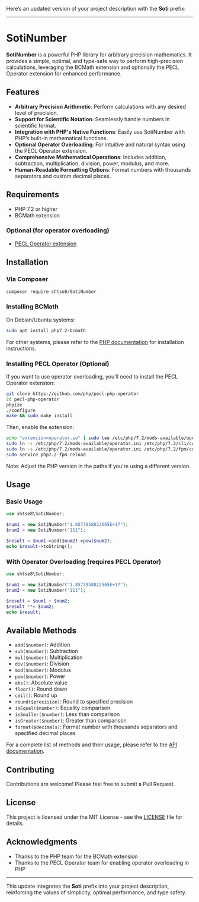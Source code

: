 Here’s an updated version of your project description with the **Soti** prefix:

---

# SotiNumber

**SotiNumber** is a powerful PHP library for arbitrary precision mathematics. It provides a simple, optimal, and type-safe way to perform high-precision calculations, leveraging the BCMath extension and optionally the PECL Operator extension for enhanced performance.

## Features

- **Arbitrary Precision Arithmetic**: Perform calculations with any desired level of precision.
- **Support for Scientific Notation**: Seamlessly handle numbers in scientific format.
- **Integration with PHP's Native Functions**: Easily use SotiNumber with PHP’s built-in mathematical functions.
- **Optional Operator Overloading**: For intuitive and natural syntax using the PECL Operator extension.
- **Comprehensive Mathematical Operations**: Includes addition, subtraction, multiplication, division, power, modulus, and more.
- **Human-Readable Formatting Options**: Format numbers with thousands separators and custom decimal places.

## Requirements

- PHP 7.2 or higher
- BCMath extension

### Optional (for operator overloading)
- [PECL Operator extension](https://github.com/php/pecl-php-operator)

## Installation

### Via Composer

```bash
composer require shtse8/SotiNumber
```

### Installing BCMath

On Debian/Ubuntu systems:

```bash
sudo apt install php7.2-bcmath
```

For other systems, please refer to the [PHP documentation](https://www.php.net/manual/en/book.bc.php) for installation instructions.

### Installing PECL Operator (Optional)

If you want to use operator overloading, you'll need to install the PECL Operator extension:

```bash
git clone https://github.com/php/pecl-php-operator
cd pecl-php-operator
phpize
./configure
make && sudo make install
```

Then, enable the extension:

```bash
echo "extension=operator.so" | sudo tee /etc/php/7.2/mods-available/operator.ini
sudo ln -s /etc/php/7.2/mods-available/operator.ini /etc/php/7.2/cli/conf.d/20-operator.ini
sudo ln -s /etc/php/7.2/mods-available/operator.ini /etc/php/7.2/fpm/conf.d/20-operator.ini
sudo service php7.2-fpm reload
```

Note: Adjust the PHP version in the paths if you're using a different version.

## Usage

### Basic Usage

```php
use shtse8\SotiNumber;

$num1 = new SotiNumber("1.8573958822565E+17");
$num2 = new SotiNumber("111");

$result = $num1->add($num2)->pow($num2);
echo $result->toString();
```

### With Operator Overloading (requires PECL Operator)

```php
use shtse8\SotiNumber;

$num1 = new SotiNumber("1.8573958822565E+17");
$num2 = new SotiNumber("111");

$result = $num1 + $num2;
$result **= $num2;
echo $result;
```

## Available Methods

- `add($number)`: Addition
- `sub($number)`: Subtraction
- `mul($number)`: Multiplication
- `div($number)`: Division
- `mod($number)`: Modulus
- `pow($number)`: Power
- `abs()`: Absolute value
- `floor()`: Round down
- `ceil()`: Round up
- `round($precision)`: Round to specified precision
- `isEqual($number)`: Equality comparison
- `isSmaller($number)`: Less than comparison
- `isGreater($number)`: Greater than comparison
- `format($decimals)`: Format number with thousands separators and specified decimal places

For a complete list of methods and their usage, please refer to the [API documentation](link-to-api-docs).

## Contributing

Contributions are welcome! Please feel free to submit a Pull Request.

## License

This project is licensed under the MIT License - see the [LICENSE](LICENSE) file for details.

## Acknowledgments

- Thanks to the PHP team for the BCMath extension
- Thanks to the PECL Operator team for enabling operator overloading in PHP

---

This update integrates the **Soti** prefix into your project description, reinforcing the values of simplicity, optimal performance, and type safety.
